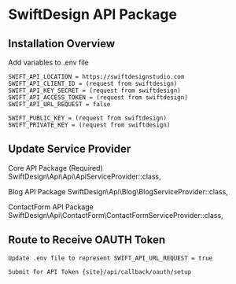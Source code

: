 # SwiftDesign API Package

## Installation Overview 

Add variables to .env file 

	SWIFT_API_LOCATION = https://swiftdesignstudio.com
	SWIFT_API_CLIENT_ID = (request from swiftdesign)
	SWIFT_API_KEY_SECRET = (request from swiftdesign)
	SWIFT_API_ACCESS_TOKEN = (request from swiftdesign)
	SWIFT_API_URL_REQUEST = false

	SWIFT_PUBLIC_KEY = (request from swiftdesign)
	SWIFT_PRIVATE_KEY = (request from swiftdesign)



## Update Service Provider

Core API Package (Required)
	SwiftDesign\Api\Api\ApiServiceProvider::class,

Blog API Package
	SwiftDesign\Api\Blog\BlogServiceProvider::class,

ContactForm API Package
	SwiftDesign\Api\ContactForm\ContactFormServiceProvider::class,


## Route to Receive OAUTH Token 

	Update .env file to represent SWIFT_API_URL_REQUEST = true

	Submit for API Token {site}/api/callback/oauth/setup